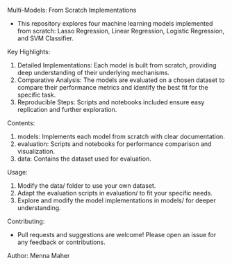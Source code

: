 Multi-Models: From Scratch Implementations
* This repository explores four machine learning models implemented from scratch: Lasso Regression, Linear Regression, Logistic Regression, and SVM Classifier.

Key Highlights:
1. Detailed Implementations: Each model is built from scratch, providing deep understanding of their underlying mechanisms.
2. Comparative Analysis: The models are evaluated on a chosen dataset to compare their performance metrics and identify the best fit for the specific task.
3. Reproducible Steps: Scripts and notebooks included ensure easy replication and further exploration.

Contents:
1. models: Implements each model from scratch with clear documentation.
2. evaluation: Scripts and notebooks for performance comparison and visualization.
3. data: Contains the dataset used for evaluation.

Usage:
1. Modify the data/ folder to use your own dataset.
2. Adapt the evaluation scripts in evaluation/ to fit your specific needs.
3. Explore and modify the model implementations in models/ for deeper understanding.

Contributing:
* Pull requests and suggestions are welcome! Please open an issue for any feedback or contributions.

Author:
Menna Maher
